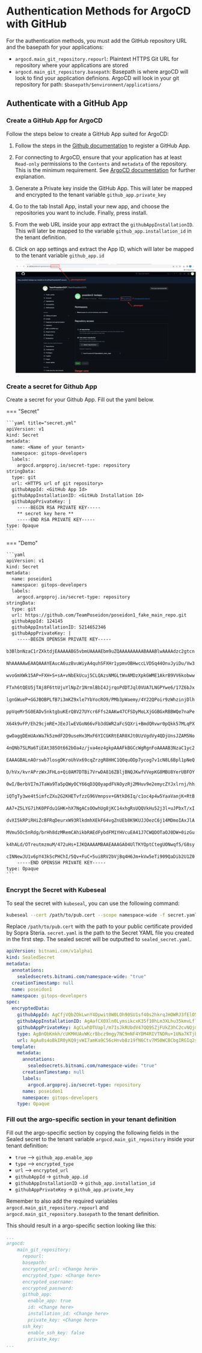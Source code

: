 # Authentication Methods for ArgoCD with GitHub

For the authentication methods, you must add the GitHub repository URL and the basepath for your applications:

- `argocd.main_git_repository.repourl`: Plaintext HTTPS Git URL for repository where your applications are stored 
-  `argocd.main_git_repository.basepath`: Basepath is where argoCD will look to find your application definions. ArgoCD will look in your git repository for path: `$basepath/$environment/applications/`

## Authenticate with a GitHub App


### Create a GitHub App for ArgoCD
Follow the steps below to create a GitHub App suited for ArgoCD:

1. Follow the steps in the [Github documentation](https://docs.github.com/en/enterprise-cloud@latest/apps/creating-github-apps/registering-a-github-app/registering-a-github-app) to register a GitHub App.

2. For connecting to ArgoCD, ensure that your application has at least `Read-only` permissions to the `Contents` and `metadata` of the repository.  This is the minimum requirement. See  [ArgoCD documentation](https://argo-cd.readthedocs.io/en/stable/user-guide/private-repositories/#github-app-credential) for further explanation.

3. Generate a Private key inside the GitHub App. This will later be mapped and encrypted to the tenant variable `github_app.private_key`

4. Go to the tab Install App, install your new app, and choose the repositories you want to include. Finally, press install.

5. From the web URL inside your app extract the `githubAppInstallationID`. This will later be mapped to the variable `github_app.installation_id` in the tenant definition. 

6. Click on app settings and extract the App ID, which will later be mapped to the tenant variable `github_app.id`

   ![Github App Dashboard](../../img/Openshift%20Tenants/PAT_github-app-dashboard.png)

### Create a secret for Github App

Create a secret for your Github App.
Fill out the yaml below.


=== "Secret"

    ```yaml title="secret.yml"
    apiVersion: v1
    kind: Secret
    metadata:
      name: <Name of your tenant>
      namespace: gitops-developers
      labels:
        argocd.argoproj.io/secret-type: repository
    stringData:
      type: git
      url: <HTTPS url of git repository>
      githubAppId: <GitHub App Id>
      githubAppInstallationID: <GitHub Installation Id>
      githubAppPrivateKey: |
        -----BEGIN RSA PRIVATE KEY-----
        ** secret key here **
        -----END RSA PRIVATE KEY-----
    type: Opaque
    ```

=== "Demo"

    ```yaml 
    apiVersion: v1
    kind: Secret
    metadata:
      name: poseidon1
      namespace: gitops-developers
      labels:
        argocd.argoproj.io/secret-type: repository
    stringData:
      type: git
      url: https://github.com/TeamPoseidon/poseidon1_fake_main_repo.git
      githubAppId: 124145
      githubAppInstallationID: 5214652346
      githubAppPrivateKey: |
        -----BEGIN OPENSSH PRIVATE KEY-----
        b3BlbnNzaC1rZXktdjEAAAAABG5vbmUAAAAEbm9uZQAAAAAAAAABAAABlwAAAAdzc2gtcn
        NhAAAAAwEAAQAAAYEAucA6uzBvuWiyA4quhSFXHr1ypmvOBHwccLVDSq44OnvJyiDu/Vw3
        wvoGmXWk15AP+FXH+S+sA+vNbEkUcuj5CLQAzsNMGLtWvAMDzXpkGWME1AkrB9VV6kobww
        FTxh6tQEU5jTAj8F6ttUjuYlNpZr1NrmlBbI4JjrqoPdDTJql0VUA7LNGPYwe6/17Z6bJx
        lgnGWueP+GGJBOBPLfB7i3mKZ9xle7YbYocRO9/PMb3pWaemy/4Y22QPoir9zWhzinjDlh
        ppVqeMr5G0EADv5nktgbuKErQ8V27UYcr6Ffs2AAKw47CFSDyMoLXjGGBGxRBBWQe7naPe
        X64k9vFP/Eh29cjmRE+JEeJlwEVGoN66vFb3dGWR2aFcSQXri+BmdQRvwr0pQkk57MLqPX
        gwOaggDEmUAxWa7k5zmdF2D9useHx3MxF6YICGKRtEAR0XJt0UzVgdVy4QDjUnsJZAM5No
        4nQNb7SLMa6TiEAt385Ot662bOa4z/jva4ez4gkpAAAFkBGCcWgRgnFoAAAAB3NzaC1yc2
        EAAAGBALnAOrswb7losgOKroUhVx69cqZrzgR8HHC1Q0quODp7ycog7v1cN8L6Bpl1pNeQ
        D/hVx/kvrAPrzWxJFHLo+Qi0AM7DTBi7VrwDA816ZBljBNQJKwfVVepKG8MBU8YerUBFOY
        0wI/BerbVI7mJTaWa9Ta5pQWyOCY66qD3Q0yapdFVAOyzRj2MHuv9e2emycZYJxlrnj/hh
        iQTgTy3we4t5imfcZXu2G2KHETvfzzG96Vmnpsv+GNtkD6Iq/c1oc4p4w5YaaVanjK+RtB
        AA7+Z5LYG7ihK0PFdu1GHK+hX7NgACsOOwhUg8jKC14xhgRsUQQVkHu52j3l+uJPbxT/xI
        dvXI5kRPiRHiZcBFRqDeurxW93RlkdmhXEkF64vgZnUEb8K9KUJJOezC6j14MDmoIAxJlA
        MVmu5Oc5nRdg/brHh8dzMRemCAhikbRAEdFybdFM1YHVcuEA41J7CWQDOTaOJ0DW+0izGu
        k4hALd/OTreutmzmuM/472uHs+IJKQAAAAMBAAEAAAGAO4UlTKYQptCtegUONwqf5/G8sy
        cINNewJU1v6pY43kScPHChI/5Qv+FuC+5ui8RV2bVjBq4H6Jm+kVw5eTi909QaDib2U1Z0
        -----END OPENSSH PRIVATE KEY-----
    type: Opaque
    ```


### Encrypt the Secret with Kubeseal

To seal the secret with `kubeseal`, you can use the following command:

```bash
kubeseal --cert /path/to/pub.cert --scope namespace-wide -f secret.yaml -o yaml
```
Replace `/path/to/pub.cert` with the path to your public certificate provided by Sopra Steria. `secret.yaml` is the path to the Secret YAML file you created in the first step. The sealed secret will be outputted to `sealed_secret.yaml`.

```yaml title="sealed_secret.yaml"
apiVersion: bitnami.com/v1alpha1
kind: SealedSecret
metadata:
  annotations:
    sealedsecrets.bitnami.com/namespace-wide: "true"
  creationTimestamp: null
  name: poseidon1
  namespace: gitops-developers
spec:
  encryptedData:
    githubAppId: AgCfjVQbZOkLwnY4Dpwit0W0LOh90SU1sf40s2hkrqJHOWRJ3fElO51sc6thSX/P9v9AgMnETpxi7KQamrSldwJISDp8XLFtXrnCxLc6C7gfcQL3I6Nld1NjSfMsvNy7Wd1gsyaQmIJV0u3UVAHm4VP/48A1ss+J7yXJoGVnI2ujlBy3n9SX7T82RWbhAt
    githubAppInstallationID: AgAafCX0Xln0LymsikcxK35f10hLm3XLhu35kmvLfltwJ2odxEP58Iq2Wrjl8qe0/1N2tSWbdhxnrVXZ5YEi48EiAUSlGfZ7zYAg1wIPSN7svJAY1mNzHDbJdRLZtpWGzrhYf5mS8SyjMIktbVnwYE9Mgapzm7kE6OiYeuw3ZLIuvohkcqzwgem9cVVKpf+PLgibaMaar3NDEYWbf6Iq5S5EC3Cv7gBqE8OoPjU7U/ZaTGOV8GAojn982fT4pkeqRzfAk63Swu9v
    githubAppPrivateKey: AgCLwhDTUapl/m7IsJkRUbdV47QQ9SZjFUkZ3hC2cvNQjmknBuNwJMHF7y6Et0osXXRLvgFduMTflBp80YjW6G/0RmUqHe+rT14ThemBwWnSd57H3krZmY4KtHoACG4bHvqnzs7yt0BGItWul0dqI4Ys0mJVF7jXmtkdRlDx142K3yufAEDQ+cpR+jjZerycWCETL1S78WQJf97w4uPvT7+59K5GPSX59/f+ZMP3tIAzG1hc1x36DHk4Dh+C+uaH1ozForHSzW2luV6/gVtmMMKEh5y8nernWB9jWJo6n/4A4buqhDpT8MEOaZELvPZTnf/tNSNREPOVdsyc3qvxcvqfp3zlv+fgaY9dN/GQY+Vx1DOhoPwkoVk8wk4WPAWMZ9kNY0wbIUJPHfiMFRpjJYIh5qHrJcK1Dzzjt+lyS+ZPFcX9R/Rr4wE8atMB2GYly2AYi5VIc7Kyw5PDYfjlQAdg7I
    type: AgBnObKmkh/cUKMHUAvWKcrBbcz9mgy7NC9mNF4YDM4RIVTNDRu+1UNa7KTjbIopOSzExq3UgdU75/5RVfV40oCPsO7mItdYTFFx6/zbBfldoZO135rkOddMZL9fPMiB6vvJLMMXNMaCncbLqJI2fj/YB7hXOE4dzupEuWweos+jtKMeYHyY+rVaG3Nfq8RxqDbbOyb/uxgdq5pgcC8j+ekrElIINCC6EdXrtwEtOnSrjd
    url: AgAu8s4oBkIR0yKQ9jvWI7amKa9C56cHnvb8z19fN6Ctv7M50WCBCbgIRGIq2sU0rmc94EpQ/L3cvgQ1ehzDNz/BbZ8ap18ceJXRydM8NktQ5Kp1ZJBcOmjYWA987d7b1R1xtHPmCK/ZAWpRHInfy6CA9mQeSmWBVhILKD+kj2+9nkjuRgXzOzsQ/IgumlC37Xg5stcm61MXE9OWbajDzcNiIpnotkycIEtDsx/W9/zQXra0t3nQzIwOB9YhcPnCd+EVoqBP5Mt9JBKMTp8b7hso/Up5hVOwdSZnUCG7nLpMkkVKQl6iwGIqpDV/Y58NzD45NdW8kBcFwO1zAj9ZUXlL1lP3s99vSWpNQC1nSo6BdLopOAP3e/AD4v2REyrOHc6qv/
  template:
    metadata:
      annotations:
        sealedsecrets.bitnami.com/namespace-wide: "true"
      creationTimestamp: null
      labels:
        argocd.argoproj.io/secret-type: repository
      name: poseidon1
      namespace: gitops-developers
    type: Opaque

```

### Fill out the argo-specific section in your tenant definition
Fill out the argo-specific section by copying the following fields in the Sealed secret to the tenant variable `argocd.main_git_repository` inside your tenant definition:

   * `true` --> `github_app.enable_app`
   * `type` --> `encrypted_type`
   * `url` --> `encrypted_url`
   * `githubAppId` -> `github_app.id`
   * `githubAppInstallationID` -> `github_app.installation_id`
   * `githubAppPrivateKey` -> `github_app.private_key`

Remember to also add the required variables `argocd.main_git_repository.repourl` and `argocd.main_git_repository.basepath` to the tenant definition.

This should result in a argo-specific section looking like this:
```yaml
...
argocd: 
    main_git_repository:
      repourl: 
      basepath:
      encrypted_url: <Change here>
      encrypted_type: <Change here>
      encrypted_username:
      encrypted_password: 
      github_app: 
        enable_app: true
        id: <Change here>
        installation_id: <Change here>
        private_key: <Change here>
      ssh_key:
        enable_ssh_key: false
        private_key:
...
```



